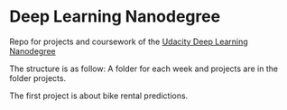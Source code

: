 # Deep Learning Nanodegree
Repo for projects and coursework of the [Udacity Deep Learning Nanodegree](https://www.udacity.com/course/deep-learning-nanodegree-foundation--nd101)

The structure is as follow: A folder for each week and projects are in the folder projects.

The first project is about bike rental predictions.
